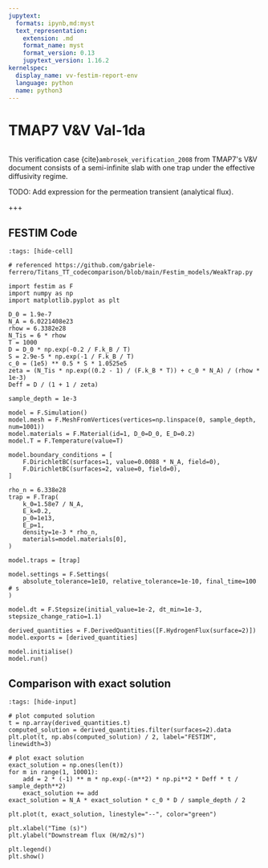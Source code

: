 ```yaml
---
jupytext:
  formats: ipynb,md:myst
  text_representation:
    extension: .md
    format_name: myst
    format_version: 0.13
    jupytext_version: 1.16.2
kernelspec:
  display_name: vv-festim-report-env
  language: python
  name: python3
---
```


# TMAP7 V&V Val-1da

```{tags} 1D, MES, transient
```

This verification case {cite}`ambrosek_verification_2008` from TMAP7's V&V document consists of a semi-infinite slab with one trap under the effective diffusivity regime.

TODO: Add expression for the permeation transient (analytical flux).

+++

## FESTIM Code

```{code-cell} ipython3
:tags: [hide-cell]

# referenced https://github.com/gabriele-ferrero/Titans_TT_codecomparison/blob/main/Festim_models/WeakTrap.py

import festim as F
import numpy as np
import matplotlib.pyplot as plt

D_0 = 1.9e-7
N_A = 6.0221408e23
rhow = 6.3382e28
N_Tis = 6 * rhow
T = 1000
D = D_0 * np.exp(-0.2 / F.k_B / T)
S = 2.9e-5 * np.exp(-1 / F.k_B / T)
c_0 = (1e5) ** 0.5 * S * 1.0525e5
zeta = (N_Tis * np.exp((0.2 - 1) / (F.k_B * T)) + c_0 * N_A) / (rhow * 1e-3)
Deff = D / (1 + 1 / zeta)

sample_depth = 1e-3

model = F.Simulation()
model.mesh = F.MeshFromVertices(vertices=np.linspace(0, sample_depth, num=1001))
model.materials = F.Material(id=1, D_0=D_0, E_D=0.2)
model.T = F.Temperature(value=T)

model.boundary_conditions = [
    F.DirichletBC(surfaces=1, value=0.0088 * N_A, field=0),
    F.DirichletBC(surfaces=2, value=0, field=0),
]

rho_n = 6.338e28
trap = F.Trap(
    k_0=1.58e7 / N_A,
    E_k=0.2,
    p_0=1e13,
    E_p=1,
    density=1e-3 * rho_n,
    materials=model.materials[0],
)

model.traps = [trap]

model.settings = F.Settings(
    absolute_tolerance=1e10, relative_tolerance=1e-10, final_time=100  # s
)

model.dt = F.Stepsize(initial_value=1e-2, dt_min=1e-3, stepsize_change_ratio=1.1)

derived_quantities = F.DerivedQuantities([F.HydrogenFlux(surface=2)])
model.exports = [derived_quantities]

model.initialise()
model.run()
```

## Comparison with exact solution

```{code-cell} ipython3
:tags: [hide-input]

# plot computed solution
t = np.array(derived_quantities.t)
computed_solution = derived_quantities.filter(surfaces=2).data
plt.plot(t, np.abs(computed_solution) / 2, label="FESTIM", linewidth=3)

# plot exact solution
exact_solution = np.ones(len(t))
for m in range(1, 10001):
    add = 2 * (-1) ** m * np.exp(-(m**2) * np.pi**2 * Deff * t / sample_depth**2)
    exact_solution += add
exact_solution = N_A * exact_solution * c_0 * D / sample_depth / 2

plt.plot(t, exact_solution, linestyle="--", color="green")

plt.xlabel("Time (s)")
plt.ylabel("Downstream flux (H/m2/s)")

plt.legend()
plt.show()
```

```{code-cell} ipython3

```

